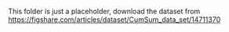 This folder is just a placeholder, download the dataset from https://figshare.com/articles/dataset/CumSum_data_set/14711370
